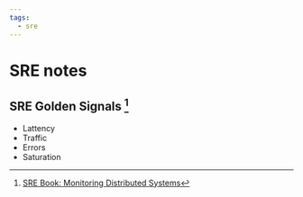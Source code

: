 ```yaml
---
tags:
  - sre
---
```


# SRE notes

## SRE Golden Signals [^1]

- Lattency
- Traffic
- Errors
- Saturation 

[^1]: [SRE Book: Monitoring Distributed Systems](https://sre.google/sre-book/monitoring-distributed-systems/)
